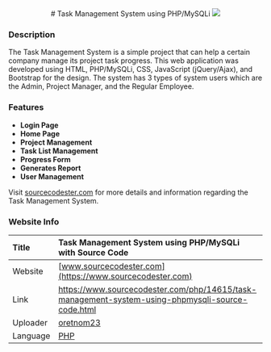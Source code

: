 <div align="center">
# Task Management System using PHP/MySQLi
<img src="tms_3.png" />
</div>

### Description
The Task Management System is a simple project that can help a certain company manage its project task progress. This web application was developed using HTML, PHP/MySQLi, CSS, JavaScript (jQuery/Ajax), and Bootstrap for the design. The system has 3 types of system users which are the Admin, Project Manager, and the Regular Employee.

### Features
<ul>
	<li><b>Login Page</b></li>
	<li><b>Home Page</b></li>
	<li><b>Project Management</b></li>
	<li><b>Task List Management</b></li>
	<li><b>Progress Form</b></li>
	<li><b>Generates Report</b></li>
	<li><b>User Management</b></li>
</ul>

Visit [sourcecodester.com](https://www.sourcecodester.com/php/14615/task-management-system-using-phpmysqli-source-code.html) for more details and information regarding the Task Management System.

### Website Info
| Title | Task Management System using PHP/MySQLi with Source Code |
|:-------|:-------|
| Website | [www.sourcecodester.com](https://www.sourcecodester.com) |
| Link | https://www.sourcecodester.com/php/14615/task-management-system-using-phpmysqli-source-code.html |
| Uploader | [oretnom23](https://www.sourcecodester.com/users/tips23) |
| Language | [PHP](https://www.sourcecodester.com/php-project) |
